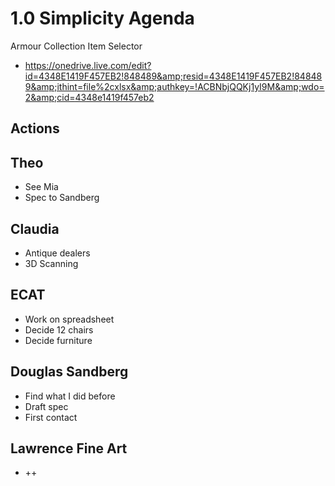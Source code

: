 # 1.0 Simplicity Agenda

Armour Collection Item Selector

* <a href="https://onedrive.live.com/edit?id=4348E1419F457EB2!848489&amp;resid=4348E1419F457EB2!848489&amp;ithint=file%2cxlsx&amp;authkey=!ACBNbjQQKj1yI9M&amp;wdo=2&amp;cid=4348e1419f457eb2">https://onedrive.live.com/edit?id=4348E1419F457EB2!848489&amp;resid=4348E1419F457EB2!848489&amp;ithint=file%2cxlsx&amp;authkey=!ACBNbjQQKj1yI9M&amp;wdo=2&amp;cid=4348e1419f457eb2</a>

## Actions

## Theo

* See Mia
* Spec to Sandberg

## Claudia

* Antique dealers
* 3D Scanning

## ECAT

* Work on spreadsheet
* Decide 12 chairs
* Decide furniture

## Douglas Sandberg

* Find what I did before
* Draft spec
* First contact

## Lawrence Fine Art

* ++